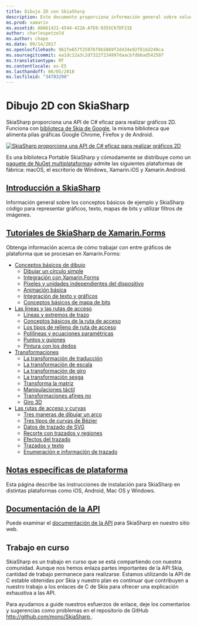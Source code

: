 ```yaml
---
title: Dibujo 2D con SkiaSharp
description: Este documento proporciona información general sobre soluciones multiplataforma 2D dibujar con SkiaSharp. Incluye vínculos a diversas guías que describen SkiaSharp y sus diversas API.
ms.prod: xamarin
ms.assetid: A8A61421-4544-422A-A7E0-9355C67DF21E
author: charlespetzold
ms.author: chape
ms.date: 09/14/2017
ms.openlocfilehash: 962fe657f25976f9b5069f2d434e92f816d249ca
ms.sourcegitcommit: ea1dc12a3c2d7322f234997daacbfdb6ad542507
ms.translationtype: MT
ms.contentlocale: es-ES
ms.lasthandoff: 06/05/2018
ms.locfileid: "34783298"
---
```

# <a name="2d-drawing-with-skiasharp"></a>Dibujo 2D con SkiaSharp

SkiaSharp proporciona una API de C# eficaz para realizar gráficos 2D. Funciona con [biblioteca de Skia de Google](http://skia.org), la misma biblioteca que alimenta pilas gráficas Google Chrome, Firefox y de Android.

[![](images/ide-sml.png "SkiaSharp proporciona una API de C# eficaz para realizar gráficos 2D")](images/ide.png#lightbox)

Es una biblioteca Portable SkiaSharp y cómodamente se distribuye como un [paquete de NuGet multiplataforma](https://www.nuget.org/packages/SkiaSharp)y admite las siguientes plataformas de fábrica: macOS, el escritorio de Windows, Xamarin.iOS y Xamarin.Android.

## <a name="introduction-to-skiasharpgraphics-gamesskiasharpintroductionmd"></a>[Introducción a SkiaSharp](~/graphics-games/skiasharp/introduction.md)

Información general sobre los conceptos básicos de ejemplo y SkiaSharp código para representar gráficos, texto, mapas de bits y utilizar filtros de imágenes.

## <a name="skiasharp-tutorials-for-xamarinformsxamarin-formsuser-interfacegraphicsskiasharpindexmd"></a>[Tutoriales de SkiaSharp de Xamarin.Forms](~/xamarin-forms/user-interface/graphics/skiasharp/index.md)

Obtenga información acerca de cómo trabajar con entre gráficos de plataforma que se procesan en Xamarin.Forms:

- [Conceptos básicos de dibujo](~/xamarin-forms/user-interface/graphics/skiasharp/basics/index.md)
  * [Dibujar un círculo simple](~/xamarin-forms/user-interface/graphics/skiasharp/basics/circle.md)
  * [Integración con Xamarin.Forms](~/xamarin-forms/user-interface/graphics/skiasharp/basics/integration.md)
  * [Píxeles y unidades independientes del dispositivo](~/xamarin-forms/user-interface/graphics/skiasharp/basics/pixels.md)
  * [Animación básica](~/xamarin-forms/user-interface/graphics/skiasharp/basics/animation.md)
  * [Integración de texto y gráficos](~/xamarin-forms/user-interface/graphics/skiasharp/basics/text.md)
  * [Conceptos básicos de mapa de bits](~/xamarin-forms/user-interface/graphics/skiasharp/basics/bitmaps.md)
- [Las líneas y las rutas de acceso](~/xamarin-forms/user-interface/graphics/skiasharp/paths/index.md)
  * [Líneas y extremos de trazo](~/xamarin-forms/user-interface/graphics/skiasharp/paths/lines.md)
  * [Conceptos básicos de la ruta de acceso](~/xamarin-forms/user-interface/graphics/skiasharp/paths/paths.md)
  * [Los tipos de relleno de ruta de acceso](~/xamarin-forms/user-interface/graphics/skiasharp/paths/fill-types.md)
  * [Polilíneas y ecuaciones paramétricas](~/xamarin-forms/user-interface/graphics/skiasharp/paths/polylines.md)
  * [Puntos y guiones](~/xamarin-forms/user-interface/graphics/skiasharp/paths/dots.md)
  * [Pintura con los dedos](~/xamarin-forms/user-interface/graphics/skiasharp/paths/finger-paint.md)
- [Transformaciones](~/xamarin-forms/user-interface/graphics/skiasharp/transforms/index.md)
  * [La transformación de traducción](~/xamarin-forms/user-interface/graphics/skiasharp/transforms/translate.md)
  * [La transformación de escala](~/xamarin-forms/user-interface/graphics/skiasharp/transforms/scale.md)
  * [La transformación de giro](~/xamarin-forms/user-interface/graphics/skiasharp/transforms/rotate.md)
  * [La transformación sesga](~/xamarin-forms/user-interface/graphics/skiasharp/transforms/skew.md)
  * [Transforma la matriz](~/xamarin-forms/user-interface/graphics/skiasharp/transforms/matrix.md)
  * [Manipulaciones táctil](~/xamarin-forms/user-interface/graphics/skiasharp/transforms/touch.md)
  * [Transformaciones afines no](~/xamarin-forms/user-interface/graphics/skiasharp/transforms/non-affine.md)
  * [Giro 3D](~/xamarin-forms/user-interface/graphics/skiasharp/transforms/3d-rotation.md)
- [Las rutas de acceso y curvas](~/xamarin-forms/user-interface/graphics/skiasharp/curves/index.md)
  * [Tres maneras de dibujar un arco](~/xamarin-forms/user-interface/graphics/skiasharp/curves/arcs.md)
  * [Tres tipos de curvas de Bézier](~/xamarin-forms/user-interface/graphics/skiasharp/curves/beziers.md)
  * [Datos de trazado de SVG](~/xamarin-forms/user-interface/graphics/skiasharp/curves/path-data.md)
  * [Recorte con trazados y regiones](~/xamarin-forms/user-interface/graphics/skiasharp/curves/clipping.md)
  * [Efectos del trazado](~/xamarin-forms/user-interface/graphics/skiasharp/curves/effects.md)
  * [Trazados y texto](~/xamarin-forms/user-interface/graphics/skiasharp/curves/text-paths.md)
  * [Enumeración e información de trazado](~/xamarin-forms/user-interface/graphics/skiasharp/curves/information.md)

## <a name="platform-specific-notesgraphics-gamesskiasharpplatformmd"></a>[Notas específicas de plataforma](~/graphics-games/skiasharp/platform.md)

Esta página describe las instrucciones de instalación para SkiaSharp en distintas plataformas como iOS, Android, Mac OS y Windows.

## <a name="api-documentationhttpsdeveloperxamarincomapinamespaceskiasharp"></a>[Documentación de la API](https://developer.xamarin.com/api/namespace/SkiaSharp/)

Puede examinar el [documentación de la API](https://developer.xamarin.com/api/namespace/SkiaSharp/) para SkiaSharp en nuestro sitio web.

## <a name="work-in-progress"></a>Trabajo en curso

SkiaSharp es un trabajo en curso que se está compartiendo con nuestra comunidad. Aunque nos hemos enlaza partes importantes de la API Skia, cantidad de trabajo permanece para realizarse. Estamos utilizando la API de C estable obtenidas por Skia y nuestro plan es continuar que contribuyen a nuestro trabajo a los enlaces de C de Skia para ofrecer una explicación exhaustiva a las API.

Para ayudarnos a guide nuestros esfuerzos de enlace, deje los comentarios y sugerencias como problemas en el repositorio de GitHub [ http://github.com/mono/SkiaSharp ](http://github.com/mono/SkiaSharp).
